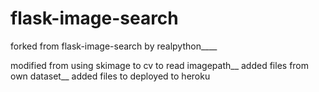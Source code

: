 # flask-image-search

forked from flask-image-search by realpython____

modified from using skimage to cv to read imagepath__
added files from own dataset__
added files to deployed to heroku
